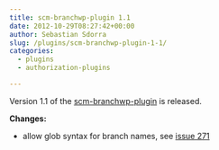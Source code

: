 ```yaml
---
title: scm-branchwp-plugin 1.1
date: 2012-10-29T08:27:42+00:00
author: Sebastian Sdorra
slug: /plugins/scm-branchwp-plugin-1-1/
categories:
  - plugins
  - authorization-plugins

---
```

Version 1.1 of the [scm-branchwp-plugin](https://github.com/scm-manager/scm-branchwp-plugin) is released.

**Changes:**

- allow glob syntax for branch names, see [issue 271](https://github.com/scm-manager/scm-manager/issues/271)
